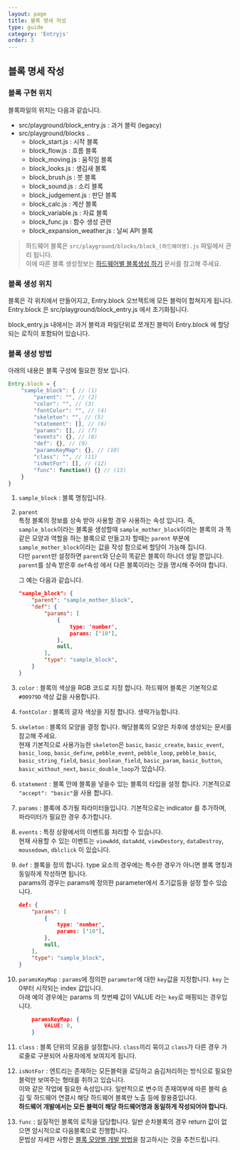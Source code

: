 ```yaml
---
layout: page
title: 블록 명세 작성
type: guide
category: 'Entryjs'
order: 3
---
```

## 블록 명세 작성  

### 블록 구현 위치

블록파일의 위치는 다음과 같습니다.  

- src/playground/block_entry.js : 과거 블럭 (legacy)
- src/playground/blocks ..
  - block_start.js : 시작 블록
  - block_flow.js : 흐름 블록
  - block_moving.js : 움직임 블록
  - block_looks.js : 생김새 블록
  - block_brush.js : 붓 블록
  - block_sound.js : 소리 블록
  - block_judgement.js : 판단 블록
  - block_calc.js : 계산 블록
  - block_variable.js : 자료 블록
  - block_func.js : 함수 생성 관련
  - block_expansion_weather.js : 날씨 API 블록
  
> 하드웨어 블록은 `src/playground/blocks/block_(하드웨어명).js` 파일에서 관리 됩니다.  
> 이에 따른 블록 생성정보는 [하드웨어별 블록생성 하기](./add_new_blocks5.html) 문서를 참고해 주세요.

### 블록 생성 위치

블록은 각 위치에서 만들어지고, Entry.block 오브젝트에 모든 블럭이 합쳐지게 됩니다.  
Entry.block 은 src/playground/block_entry.js 에서 초기화됩니다.  

block_entry.js 내에서는 과거 블럭과 파일단위로 쪼개진 블럭이 Entry.block 에 할당되는 로직이 포함되어 있습니다.

### 블록 생성 방법

아래의 내용은 블록 구성에 필요한 정보 입니다.

``` js
Entry.block = {
    "sample_block": { // (1)
        "parent": "", // (2)
        "color": "", // (3)
        "fontColor": "", // (4)
        "skeleton": "", // (5)
        "statement": [], // (6)
        "params": [], // (7)
        "events": {}, // (8)
        "def": {}, // (9)
        "paramsKeyMap": {}, // (10)
        "class": "", // (11)
        "isNotFor": [], // (12)
        "func": function() {} // (13)
    }
}
```
1. `sample_block` : 블록 명칭입니다.
2. `parent`  
특정 블록의 정보를 상속 받아 사용할 경우 사용하는 속성 입니다.
즉, `sample_block`이라는 블록을 생성할때 `sample_mother_block`이라는 블록의 과 똑같은 모양과 역할을 하는 블록으로 만들고자 할때는 `parent` 부분에 `sample_mother_block`이라는 값을 작성 함으로써 할당이 가능해 집니다.  
다만 `parent`만 설정하면 `parent`와 단순히 똑같은 블록이 하나더 생일 뿐입니다.
`parent`를 상속 받은후 `def`속성 에서 다른 블록이라는 것을 명시해 주어야 합니다.

    그 예는 다음과 같습니다.  

    ``` json
    "sample_block": {
        "parent": "sample_mother_block",
        "def": {
            "params": [
                {
                    type: 'number',
                    params: ['10'],
                },
                null,
            ],
            "type": "sample_block",
        }
    }
    ```

3. `color` : 블록의 색상을 RGB 코드로 지정 합니다. 하드웨어 블록은 기본적으로 `#00979D` 색상 값을 사용합니다.  

4. `fontColor` : 블록의 글자 색상을 지정 합니다. 생략가능합니다.

5. `skeleton` : 블록의 모양을 결정 합니다. 해당블록의 모양은 차후에 생성되는 문서를 참고해 주세요.  
현재 기본적으로 사용가능한 `skeleton`은 `basic`, `basic_create`, `basic_event`, `basic_loop`, `basic_define`, `pebble_event`, `pebble_loop`, `pebble_basic`, `basic_string_field`, `basic_boolean_field`, `basic_param`, `basic_button`, `basic_without_next`, `basic_double_loop`가 있습니다.  

6. `statement` : 블록 안에 블록을 넣을수 있는 블록의 타입을 설정 합니다. 기본적으로 `"accept": "basic"`을 사용 합니다.

7. `params` : 블록에 추가될 파라미터들입니다. 기본적으로는 indicator 를 추가하며, 파라미터가 필요한 경우 추가합니다.

8. `events` : 특정 상황에서의 이벤트를 처리할 수 있습니다.  
현재 사용할 수 있는 이벤트는 `viewAdd`, `dataAdd`, `viewDestory`, `dataDestroy`, `mousedown`, `dblclick` 이 있습니다.

9. `def` : 블록을 정의 합니다. type 요소의 경우에는 특수한 경우가 아니면 블록 명칭과 동일하게 작성하면 됩니다.  
    params의 경우는 params에 정의한 parameter에서 초기값등을 설정 할수 있습니다.
    ``` json
    def: {
        "params": [
            {
                type: 'number',
                params: ['10'],
            },
            null,
        ],
        "type": "sample_block",
    }
    ```

10. `paramsKeyMap` : `params`에 정의한 `parameter`에 대한 `key`값을 지정합니다. `key` 는 0부터 시작되는 index 값입니다.  
    아래 예의 경우에는 params 의 첫번째 값이 VALUE 라는 `key`로 매핑되는 경우입니다.
    ```json
        paramsKeyMap: {
            VALUE: 0,
        }
    ```

11. `class` : 블록 단위의 모음을 설정합니다. `class`끼리 묶이고 `class`가 다른 경우 가로줄로 구분되어 사용자에게 보여지게 됩니다.

12. `isNotFor` : 엔트리는 존재하는 모든블럭을 로딩하고 숨김처리하는 방식으로 필요한 블럭만 보여주는 형태를 취하고 있습니다.  
    이와 같은 작업에 필요한 속성입니다.
    일반적으로 변수의 존재여부에 따른 블럭 숨김 및 하드웨어 연결시 해당 하드웨어 블록만 노출 등에 활용중입니다.  
    **하드웨어 개발에서는 모든 블럭이 해당 하드웨어명과 동일하게 작성되어야 합니다.**

13. `func` : 실질적인 블록의 로직을 담당합니다. 일반 순차블록의 경우 return 값이 없으면 암시적으로 다음블록으로 진행합니다.  
    문법상 자세한 사항은 [블록 모양별 개발 방법](./2016-05-26-add_new_blocks3.html)을 참고하시는 것을 추천드립니다.
